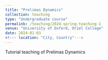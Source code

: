 ```yaml
---
title: "Prelimas Dynamics"
collection: teaching
type: "Undergraduate course"
permalink: /teaching/2024-spring-teaching-1
venue: "University of Oxford, Oriel College"
date: 2024-01-03
<!--- location: "City, Country"--->
---
```


Tutorial teaching of Prelimas Dynamics

<!---Heading 1--->

